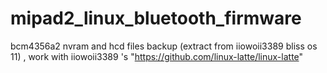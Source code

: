 # mipad2_linux_bluetooth_firmware
bcm4356a2 nvram and hcd files backup (extract from iiowoii3389 bliss os 11) , work with iiowoii3389 's "https://github.com/linux-latte/linux-latte"
